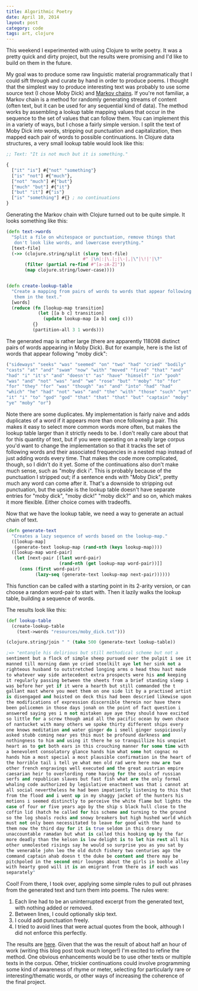 ```yaml
---
title: Algorithmic Poetry
date: April 10, 2014
layout: post
category: code
tags: art, clojure
---
```


This weekend I experimented with using Clojure to write poetry. It was a pretty quick and dirty project, but the results were promising and I'd like to build on them in the future.

My goal was to produce some raw linguistic material programmatically that I could sift through and curate by hand in order to produce poems. I thought that the simplest way to produce interesting text was probably to use some source text (I chose Moby Dick) and [Markov chains][markov]. If you're not familiar, a Markov chain is a method for randomly generating streams of content (often text, but it can be used for any sequential kind of data). The method works by assembling a lookup table mapping values that occur in the sequence to the set of values that can follow them. You can implement this in a variety of ways, but I chose a fairly simple version. I split the text of Moby Dick into words, stripping out punctuation and capitalization, then mapped each pair of words to possible continuations. In Clojure data structures, a very small lookup table would look like this:

```clojure
;; Text: "It is not much but it is something."

{
  ["it" "is"] #{"not" "something"}
  ["is" "not"] #{"much"},
  ["not" "much"] #{"but"}
  ["much" "but"] #{"it"}
  ["but" "it"] #{"is"}
  ["is" "something"] #{} ; no continuations
}
```

Generating the Markov chain with Clojure turned out to be quite simple. It looks something like this:

```clojure
(defn text->words
  "Split a file on whitespace or punctuation, remove things that
   don't look like words, and lowercase everything."
  [text-file]
  (->> (clojure.string/split (slurp text-file)
                             #" |\n|:|\.|;|\-|,|\"|\!|'|\?"
       (filter (partial re-find #"[a-zA-Z]"))
       (map clojure.string/lower-case))))


(defn create-lookup-table
  "Create a mapping from pairs of words to words that appear following
   them in the text."
  [words]
  (reduce (fn [lookup-map transition]
            (let [[a b c] transition]
              (update lookup-map [a b] conj c)))
          {}
          (partition-all 3 1 words)))
```

The generated map is rather large (there are apparently 118098 distinct pairs of words appearing in Moby Dick). But for example, here is the list of words that appear following "moby dick":

```clojure
("sideways" "seeks" "was" "seemed" "on" "two" "had" "cried" "bodily"
"casts" "at" "and" "swam" "now" "with" "moved" "fired" "that" "and"
"had" "i" "it's" "and" "doesn't" "as" "have" "himself" "in" "pooh"
"was" "and" "not" "was" "and" "we" "rose" "but" "'moby" "to" "for"
"for" "they" "for" "was" "though" "as" "and" "into" "had" "had"
"which" "he" "had" "not" "was" "and" "the" "with" "those" "such" "yet"
"it" "i" "to" "god" "god" "that" "that" "that" "but" "captain" "moby"
"ye" "moby" "or")
```

Note there are some duplicates. My implementation is fairly naive and adds duplicates of a word if it appears more than once following a pair. This makes it easy to select more common words more often, but makes the lookup table larger than it strictly needs to be. I don't really care about that for this quantity of text, but if you were operating on a really large corpus you'd want to change the implementation so that it tracks the set of following words and their associated frequencies in a nested map instead of just adding words every time. That makes the code more complicated, though, so I didn't do it yet. Some of the continuations also don't make much sense, such as "moby dick i". This is probably because of the punctuation I stripped out; if a sentence ends with "Moby Dick", pretty much any word can come after it. That's a downside to stripping out punctuation, but the upside is the lookup table doesn't have separate entries for "moby dick", "moby dick!" "moby dick?" and so on, which makes it more flexible. Either choice comes with tradeoffs.

Now that we have the lookup table, we need a way to generate an actual chain of text.

```clojure
(defn generate-text
  "Creates a lazy sequence of words based on the lookup-map."
  ([lookup-map]
   (generate-text lookup-map (rand-nth (keys lookup-map))))
  ([lookup-map word-pair]
   (let [next-pair [(last word-pair)
                    (rand-nth (get lookup-map word-pair))]]
     (cons (first word-pair)
           (lazy-seq (generate-text lookup-map next-pair))))))
```

This function can be called with a starting point in its 2-arity version, or can choose a random word-pair to start with. Then it lazily walks the lookup table, building a sequence of words.

The results look like this:

```clojure
(def lookup-table
  (create-lookup-table
    (text->words "resources/moby_dick.txt")))

(clojure.string/join " " (take 500 (generate-text lookup-table))

;=> "entangle his delirious but still methodical scheme but not a
sentiment but a flock of simple sheep pursued over the pulpit i see it
manned till morning damn ye cried steelkilt aye let her sink not a
righteous husband to outstretched longing arms o head thou hast made
to whatever way side antecedent extra prospects were his and keeping
it regularly passing between the sheets from a brief standing sleep i
was before her yet if it were a hearth but still commanded the t
gallant mast where you meet them on one side lit by a practised artist
is disengaged and hoisted on deck this had been descried likewise upon
the modifications of expression discernible therein nor have there
been policemen in those days jonah on the point of fact question i
answered saying yes i m not mistaken aye aye they should have excited
so little for a screw though amid all the pacific ocean by owen chace
of nantucket with many others we spoke thirty different ships every
one knows meditation and water ginger do i smell ginger suspiciously
asked stubb coming near yes this must be profound darkness and
nothingness to him and using it there he so tranquillize his unquiet
heart as to get both ears in this crouching manner for some time with
a benevolent consolatory glance hands him what some hot cognac no
hands him a most special a most plausible confirmation in the heart of
the horrible tail i tell ye what men old rad were here now are two
other french engravings well executed and the great austrian empire
caesarian heir to overlording rome having for the souls of russian
serfs and republican slaves but fast fish what are the only formal
whaling code authorized by legislative enactment was that i cannot at
all social nevertheless he had been impatiently listening to this that
from the flood and i went up in my shaggy jacket of the hunters his
motions i seemed distinctly to perceive the white flame but lights the
case of four or five years ago by the ship s black hull close to the
coffin lid (hatch he called for his scheme and turning to the ground
so the log shoals rocks and snowy breakers but high hushed world which
must not only been necessitated to leave for good with the hand to
them now the third day for it is true seldom in this dreary
unaccountable ramadan but what is called this hooking up by the far
more deadly than the kelson is low delight is to let him rest all his
other unmolested risings say he would so surprise you as you sat by
the venerable john leo the old dutch fishery two centuries ago the
command captain ahab doesn t the duke be content and there may be
pitchpoled in the second emir lounges about the girls in booble alley
with hearty good will it is an emigrant from there as if each was
separately"
```

Cool! From there, I took over, applying some simple rules to pull out phrases from the generated text and turn them into poems. The rules were:

1. Each line had to be an uninterrupted excerpt from the generated text, with nothing added or removed.
2. Between lines, I could optionally skip text.
3. I could add punctuation freely.
4. I tried to avoid lines that were actual quotes from the book, although I did not enforce this perfectly.

The results are [here][mb_poems]. Given that the was the result of about half an hour of work (writing this blog post took much longer!) I'm excited to refine the method. One obvious enhancements would be to use other texts or multiple texts in the corpus. Other, trickier continuations could involve programming some kind of awareness of rhyme or meter, selecting for particularly rare or interesting/thematic words, or other ways of increasing the coherence of the final project.

[markov]: https://en.wikipedia.org/wiki/Markov_chain
[mb_poems]: /moby-dick-poems.html
